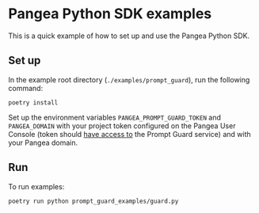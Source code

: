 # Pangea Python SDK examples

This is a quick example of how to set up and use the Pangea Python SDK.

## Set up

In the example root directory (`./examples/prompt_guard`), run the following command:

```
poetry install
```

Set up the environment variables `PANGEA_PROMPT_GUARD_TOKEN` and `PANGEA_DOMAIN`
with your project token configured on the Pangea User Console (token should
[have access to][tokens] the Prompt Guard service) and with your Pangea domain.

## Run

To run examples:

```
poetry run python prompt_guard_examples/guard.py
```

[tokens]: https://pangea.cloud/docs/admin-guide/tokens
